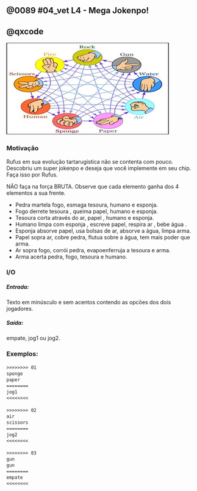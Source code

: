 ## @0089 #04_vet L4 - Mega Jokenpo!
## @qxcode

![](capa.jpg)

### Motivação

Rufus em sua evolução tartarugistica não se contenta com pouco. Descobriu um super jokenpo e deseja que você implemente em seu chip. Faça isso por Rufus.

NÃO faça na força BRUTA. Observe que cada elemento ganha dos 4 elementos a sua frente.

- Pedra martela fogo, esmaga tesoura, humano e esponja.  
- Fogo derrete tesoura , queima papel, humano e esponja.  
- Tesoura corta através do ar, papel , humano e esponja.  
- Humano limpa com esponja , escreve papel, respira ar , bebe água .  
- Esponja absorve papel, usa bolsas de ar, absorve a água, limpa arma.  
- Papel sopra ar, cobre pedra, flutua sobre a água, tem mais poder que arma.  
- Ar sopra fogo, corrói pedra, evapoenferruja a tesoura e arma.  
- Arma acerta pedra, fogo, tesoura e humano.

### I/O

##### Entrada:

Texto em minúsculo e sem acentos contendo as opcões dos dois jogadores.  

##### Saída:  

empate, jog1 ou jog2.

### Exemplos:

```
>>>>>>>> 01
sponge
paper
========
jog1
<<<<<<<<

>>>>>>>> 02
air
scissors
========
jog2
<<<<<<<<

>>>>>>>> 03
gun
gun
========
empate
<<<<<<<<
```

<!---
>>>>>>>> 04
air
gun
========
jog1
<<<<<<<<


>>>>>>>> 05
fire
air
========
jog2
<<<<<<<<


>>>>>>>> 06
water
human
========
jog2
<<<<<<<<


>>>>>>>> 07
scissors
paper
========
jog1
<<<<<<<<


>>>>>>>> 08
sponge
human
========
jog2
<<<<<<<<


>>>>>>>> 09
human
fire
========
jog2
<<<<<<<<


>>>>>>>> 10
air
water
========
jog1
<<<<<<<<


>>>>>>>> 11
water
paper
========
jog2
<<<<<<<<


>>>>>>>> 12
human
scissors
========
jog2
<<<<<<<<


>>>>>>>> 13
paper
sponge
========
jog2
<<<<<<<<


>>>>>>>> 14
water
gun
========
jog1
<<<<<<<<


>>>>>>>> 15
sponge
gun
========
jog1
<<<<<<<<


>>>>>>>> 16
gun
paper
========
jog2
<<<<<<<<


>>>>>>>> 17
scissors
gun
========
jog2
<<<<<<<<


>>>>>>>> 18
scissors
sponge
========
jog1
<<<<<<<<


>>>>>>>> 19
paper
scissors
========
jog2
<<<<<<<<


>>>>>>>> 20
paper
fire
========
jog2
<<<<<<<<


>>>>>>>> 21
air
human
========
jog2
<<<<<<<<


>>>>>>>> 22
sponge
scissors
========
jog2
<<<<<<<<


>>>>>>>> 23
rock
paper
========
jog2
<<<<<<<<


>>>>>>>> 24
rock
fire
========
jog1
<<<<<<<<


>>>>>>>> 25
sponge
fire
========
jog2
<<<<<<<<


>>>>>>>> 26
water
air
========
jog2
<<<<<<<<


>>>>>>>> 27
air
fire
========
jog1
<<<<<<<<


>>>>>>>> 28
fire
fire
========
empate
<<<<<<<<


>>>>>>>> 29
human
air
========
jog1
<<<<<<<<


>>>>>>>> 30
gun
rock
========
jog1
<<<<<<<<


>>>>>>>> 31
water
water
========
empate
<<<<<<<<


>>>>>>>> 32
sponge
sponge
========
empate
<<<<<<<<


>>>>>>>> 33
paper
air
========
jog1
<<<<<<<<


>>>>>>>> 34
fire
sponge
========
jog1
<<<<<<<<


>>>>>>>> 35
rock
gun
========
jog2
<<<<<<<<


>>>>>>>> 36
water
scissors
========
jog1
<<<<<<<<




>>>>>>>> 37
rock
human
========
jog1
<<<<<<<<


>>>>>>>> 38
water
sponge
========
jog2
<<<<<<<<


>>>>>>>> 39
sponge
water
========
jog1
<<<<<<<<


>>>>>>>> 40
gun
human
========
jog1
<<<<<<<<


>>>>>>>> 41
rock
scissors
========
jog1
<<<<<<<<


>>>>>>>> 42
paper
water
========
jog1
<<<<<<<<


>>>>>>>> 43
water
rock
========
jog1
<<<<<<<<


>>>>>>>> 44
rock
air
========
jog2
<<<<<<<<


>>>>>>>> 45
human
rock
========
jog2
<<<<<<<<


>>>>>>>> 46
air
air
========
empate
<<<<<<<<


>>>>>>>> 47
human
gun
========
jog2
<<<<<<<<


>>>>>>>> 48
fire
water
========
jog2
<<<<<<<<


>>>>>>>> 49
rock
rock
========
empate
<<<<<<<<


>>>>>>>> 50
gun
air
========
jog2
<<<<<<<<


>>>>>>>> 51
air
rock
========
jog1
<<<<<<<<


>>>>>>>> 52
sponge
rock
========
jog2
<<<<<<<<


>>>>>>>> 53
fire
scissors
========
jog1
<<<<<<<<


>>>>>>>> 54
paper
human
========
jog2
<<<<<<<<


>>>>>>>> 55
scissors
scissors
========
empate
<<<<<<<<


>>>>>>>> 56
air
sponge
========
jog2
<<<<<<<<


>>>>>>>> 57
fire
gun
========
jog2
<<<<<<<<


>>>>>>>> 58
human
water
========
jog1
<<<<<<<<


>>>>>>>> 59
air
paper
========
jog2
<<<<<<<<


>>>>>>>> 60
scissors
water
========
jog2
<<<<<<<<


>>>>>>>> 61
human
human
========
empate
<<<<<<<<


>>>>>>>> 62
scissors
rock
========
jog2
<<<<<<<<


>>>>>>>> 63
fire
rock
========
jog2
<<<<<<<<


>>>>>>>> 64
scissors
human
========
jog1
<<<<<<<<


>>>>>>>> 65
gun
water
========
jog2
<<<<<<<<


>>>>>>>> 66
gun
sponge
========
jog2
<<<<<<<<


>>>>>>>> 67
paper
rock
========
jog1
<<<<<<<<


>>>>>>>> 68
scissors
air
========
jog1
<<<<<<<<


>>>>>>>> 69
rock
sponge
========
jog1
<<<<<<<<


>>>>>>>> 70
paper
paper
========
empate
<<<<<<<<


>>>>>>>> 71
gun
fire
========
jog1
<<<<<<<<


>>>>>>>> 72
human
sponge
========
jog1
<<<<<<<<


>>>>>>>> 73
fire
human
========
jog1
<<<<<<<<


>>>>>>>> 74
gun
scissors
========
jog1
<<<<<<<<


>>>>>>>> 75
sponge
air
========
jog1
<<<<<<<<






>>>>>>>> 76
water
fire
========
jog1
<<<<<<<<


>>>>>>>> 77
scissors
fire
========
jog2
<<<<<<<<


>>>>>>>> 78
fire
paper
========
jog1
<<<<<<<<


>>>>>>>> 79
rock
water
========
jog2
<<<<<<<<


>>>>>>>> 80
paper
gun
========
jog1
<<<<<<<<


>>>>>>>> 81
human
paper
========
jog1
<<<<<<<<

--->
